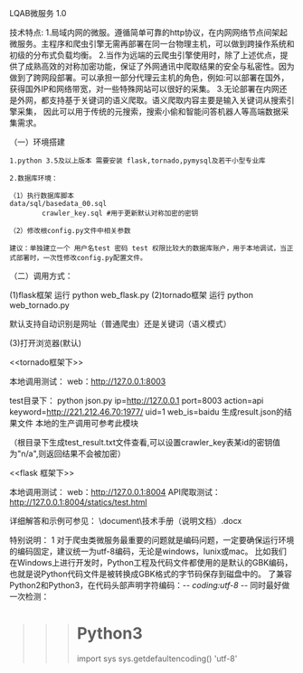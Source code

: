 ﻿LQAB微服务 1.0

技术特点:
1.局域内网的微服。遵循简单可靠的http协议，在内网网络节点间架起微服务。主程序和爬虫引擎无需再部署在同一台物理主机，可以做到跨操作系统和初级的分布式负载均衡。
2.当作为远端的云爬虫引擎使用时，除了上述优点，提供了成熟高效的对称加密功能，保证了外网通讯中爬取结果的安全与私密性。因为做到了跨网段部署。可以承担一部分代理云主机的角色，例如:可以部署在国外，获得国外IP和网络带宽，对一些特殊网站可以很好的采集。
3.无论部署在内网还是外网，都支持基于关键词的语义爬取。语义爬取内容主要是输入关键词从搜索引擎采集， 因此可以用于传统的元搜索，搜索小偷和智能问答机器人等高端数据采集需求。

（一）环境搭建

	1.python 3.5及以上版本 需要安装 flask,tornado,pymysql及若干小型专业库
	
    2.数据库环境： 
	
	（1）执行数据库脚本
	data/sql/basedata_00.sql
            crawler_key.sql #用于更新默认对称加密的密钥
	
	（2）修改根config.py文件中相关参数
	
    建议：单独建立一个 用户名test 密码 test 权限比较大的数据库账户，用于本地调试，当正式部署时，一次性修改config.py配置文件。

（二）调用方式：

(1)flask框架
运行 python web_flask.py
(2)tornado框架
运行 python web_tornado.py

默认支持自动识别是网址（普通爬虫）还是关键词（语义模式）

(3)打开浏览器(默认)

<<tornado框架下>>

本地调用测试：
web：http://127.0.0.1:8003

test目录下：
python json.py ip=http://127.0.0.1 port=8003 action=api keyword=http://221.212.46.70:1977/ uid=1 web_is=baidu
生成result.json的结果文件 本地的生产调用可参考此模块
	
（根目录下生成test_result.txt文件查看,可以设置crawler_key表某id的密钥值为"n/a",则返回结果不会被加密）

<<flask 框架下>>

本地调用测试：
web：http://127.0.0.1:8004
API爬取测试：http://127.0.0.1:8004/statics/test.html

详细解答和示例可参见：
\document\技术手册（说明文档）.docx

特别说明：
1 对于爬虫类微服务最重要的问题就是编码问题，一定要确保运行环境的编码固定，建议统一为utf-8编码，无论是windows，lunix或mac。
比如我们在Windows上进行开发时，Python工程及代码文件都使用的是默认的GBK编码，也就是说Python代码文件是被转换成GBK格式的字节码保存到磁盘中的。
了兼容Python2和Python3，在代码头部声明字符编码：-*- coding:utf-8 -*-
同时最好做一次检测：
>>> # Python3
>>> import sys
>>> sys.getdefaultencoding()
'utf-8'

